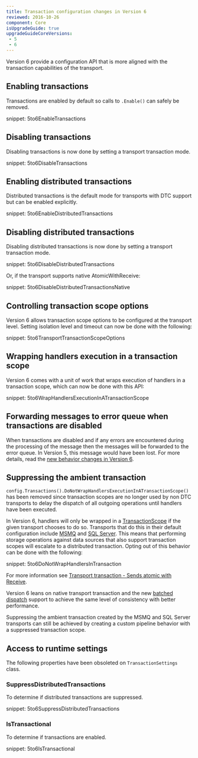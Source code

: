 ```yaml
---
title: Transaction configuration changes in Version 6
reviewed: 2016-10-26
component: Core
isUpgradeGuide: true
upgradeGuideCoreVersions:
 - 5
 - 6
---
```


Version 6 provide a configuration API that is more aligned with the transaction capabilities of the transport.


## Enabling transactions

Transactions are enabled by default so calls to `.Enable()` can safely be removed.

snippet: 5to6EnableTransactions


## Disabling transactions

Disabling transactions is now done by setting a transport transaction mode.

snippet: 5to6DisableTransactions


## Enabling distributed transactions

Distributed transactions is the default mode for transports with DTC support but can be enabled explicitly.

snippet: 5to6EnableDistributedTransactions


## Disabling distributed transactions

Disabling distributed transactions is now done by setting a transport transaction mode.

snippet: 5to6DisableDistributedTransactions

Or, if the transport supports native AtomicWithReceive:

snippet: 5to6DisableDistributedTransactionsNative


## Controlling transaction scope options

Version 6 allows transaction scope options to be configured at the transport level. Setting isolation level and timeout can now be done with the following:

snippet: 5to6TransportTransactionScopeOptions


## Wrapping handlers execution in a transaction scope

Version 6 comes with a unit of work that wraps execution of handlers in a transaction scope, which can now be done with this API:

snippet: 5to6WrapHandlersExecutionInATransactionScope


## Forwarding messages to error queue when transactions are disabled

When transactions are disabled and if any errors are encountered during the processing of the message then the messages will be forwarded to the error queue. In Version 5, this message would have been lost. For more details, read the [new behavior changes in Version 6](/transports/transactions.md#transactions-unreliable-transactions-disabled).


## Suppressing the ambient transaction

`config.Transactions().DoNotWrapHandlersExecutionInATransactionScope()` has been removed since transaction scopes are no longer used by non DTC transports to delay the dispatch of all outgoing operations until handlers have been executed.

In Version 6, handlers will only be wrapped in a [TransactionScope](https://msdn.microsoft.com/en-us/library/system.transactions.transactionscope.aspx) if the given transport chooses to do so. Transports that do this in their default configuration include [MSMQ](/transports/msmq/) and [SQL Server](/transports/sql/). This means that performing storage operations against data sources that also support transaction scopes will escalate to a distributed transaction. Opting out of this behavior can be done with the following:

snippet: 5to6DoNotWrapHandlersInTransaction

For more information see [Transport transaction - Sends atomic with Receive](/transports/transactions.md#transactions-transport-transaction-sends-atomic-with-receive).

Version 6 leans on native transport transaction and the new [batched dispatch](/nservicebus/messaging/batched-dispatch.md) support to achieve the same level of consistency with better performance.

Suppressing the ambient transaction created by the MSMQ and SQL Server transports can still be achieved by creating a custom pipeline behavior with a suppressed transaction scope.


## Access to runtime settings

The following properties have been obsoleted on `TransactionSettings` class.


### SuppressDistributedTransactions

To determine if distributed transactions are suppressed.

snippet: 5to6SuppressDistributedTransactions


### IsTransactional

To determine if transactions are enabled.

snippet: 5to6IsTransactional